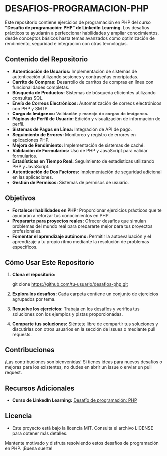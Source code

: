 # DESAFIOS-PROGRAMACION-PHP

Este repositorio contiene ejercicios de programación en PHP del curso **"Desafío de programación: PHP" de LinkedIn Learning**. Los desafíos prácticos te ayudarán a perfeccionar habilidades y ampliar conocimientos, desde conceptos básicos hasta temas avanzados como optimización de rendimiento, seguridad e integración con otras tecnologías.

## Contenido del Repositorio

- **Autenticación de Usuarios:** Implementación de sistemas de autenticación utilizando sesiones y contraseñas encriptadas.
- **Carrito de Compras:** Desarrollo de carritos de compras en línea con funcionalidades completas.
- **Búsqueda de Productos:** Sistemas de búsqueda eficientes utilizando consultas SQL.
- **Envío de Correos Electrónicos:** Automatización de correos electrónicos con PHP y SMTP.
- **Carga de Imágenes:** Validación y manejo de cargas de imágenes.
- **Páginas de Perfil de Usuario:** Edición y visualización de información de perfil.
- **Sistemas de Pagos en Línea:** Integración de API de pago.
- **Seguimiento de Errores:** Monitoreo y registro de errores en aplicaciones PHP.
- **Mejora de Rendimiento:** Implementación de sistemas de caché.
- **Validación de Formularios:** Uso de PHP y JavaScript para validar formularios.
- **Estadísticas en Tiempo Real:** Seguimiento de estadísticas utilizando PHP y JavaScript.
- **Autenticación de Dos Factores:** Implementación de seguridad adicional en las aplicaciones.
- **Gestión de Permisos:** Sistemas de permisos de usuario.

## Objetivos

- **Fortalecer habilidades en PHP:** Proporcionar ejercicios prácticos que te ayudarán a reforzar tus conocimientos en PHP.
- **Prepararte para proyectos reales:** Ofrecer desafíos que simulan problemas del mundo real para prepararte mejor para tus proyectos profesionales.
- **Fomentar el aprendizaje autónomo:** Permitir la autoevaluación y el aprendizaje a tu propio ritmo mediante la resolución de problemas específicos.

## Cómo Usar Este Repositorio

1. **Clona el repositorio:**

   git clone https://github.com/tu-usuario/desafios-php.git
  
2. **Explora los desafíos:** Cada carpeta contiene un conjunto de ejercicios agrupados por tema.

3. **Resuelve los ejercicios:** Trabaja en los desafíos y verifica tus soluciones con los ejemplos y pistas proporcionadas.

4. **Comparte tus soluciones:** Siéntete libre de compartir tus soluciones y discutirlas con otros usuarios en la sección de issues o mediante pull requests.


## Contribuciones
¡Las contribuciones son bienvenidas! Si tienes ideas para nuevos desafíos o mejoras para los existentes, no dudes en abrir un issue o enviar un pull request.


## Recursos Adicionales

- **Curso de LinkedIn Learning:** [Desafío de programación: PHP](https://www.linkedin.com/learning/desafio-de-programacion-php/crear-un-sistema-de-autenticacion-de-usuarios-utilizando-sesiones-y-contrasenas-encriptadas?autoSkip=true&contextUrn=urn%3Ali%3AlearningCollection%3A7182924742004248576&resume=false)


## Licencia
- Este proyecto está bajo la licencia MIT. Consulta el archivo LICENSE para obtener más detalles.  


 Mantente motivado y disfruta resolviendo estos desafíos de programación en PHP. ¡Buena suerte!

